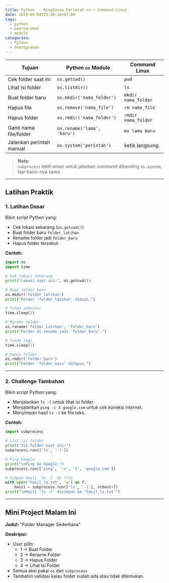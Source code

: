 ```yaml
---
title: Python  - Ringkasan Perintah os + Command Linux
date: 2025-05-04T23:49:16+07:00
tags:
  - python
  - pemrograman
  - module
categories:
  - Python
  - Pemrograman
---
```


| Tujuan                   | Python `os` Module          | Command Linux       |
| ------------------------ | --------------------------- | ------------------- |
| Cek folder saat ini      | `os.getcwd()`               | `pwd`               |
| Lihat isi folder         | `os.listdir()`              | `ls`                |
| Buat folder baru         | `os.mkdir('nama_folder')`   | `mkdir nama_folder` |
| Hapus file               | `os.remove('nama_file')`    | `rm nama_file`      |
| Hapus folder             | `os.rmdir('nama_folder')`   | `rmdir nama_folder` |
| Ganti nama file/folder   | `os.rename('lama', 'baru')` | `mv lama baru`      |
| Jalankan perintah manual | `os.system('perintah')`     | ketik langsung      |

> **Note:**  
> `subprocess` lebih aman untuk jalankan command dibanding `os.system`, tapi basic-nya sama.

---

## Latihan Praktik

### 1. Latihan Dasar

Bikin script Python yang:

- Cek lokasi sekarang (`os.getcwd()`)
- Buat folder baru `folder_latihan`
- Rename folder jadi `folder_baru`
- Hapus folder tersebut

**Contoh:**

```python
import os
import time

# Cek lokasi sekarang
print("Lokasi saat ini:", os.getcwd())

# Buat folder baru
os.mkdir('folder_latihan')
print("Folder 'folder_latihan' dibuat.")

# Tunda sebentar
time.sleep(1)

# Rename folder
os.rename('folder_latihan', 'folder_baru')
print("Folder di-rename jadi 'folder_baru'.")

# Tunda lagi
time.sleep(1)

# Hapus folder
os.rmdir('folder_baru')
print("Folder 'folder_baru' dihapus.")
```

---

### 2. Challenge Tambahan

Bikin script Python yang:

- Menjalankan `ls -l` untuk lihat isi folder.
- Menjalankan `ping -c 3 google.com` untuk cek koneksi internet.
- Menyimpan hasil `ls -l` ke file teks.

**Contoh:**

```python
import subprocess

# List isi folder
print("Isi folder saat ini:")
subprocess.run(['ls', '-l'])

# Ping Google
print("\nPing ke Google:")
subprocess.run(['ping', '-c', '3', 'google.com'])

# Simpan hasil 'ls -l' ke file
with open('hasil_ls.txt', 'w') as f:
    hasil = subprocess.run(['ls', '-l'], stdout=f)
print("\nHasil 'ls -l' disimpan ke 'hasil_ls.txt'")
```

---

## Mini Project Malam Ini

**Judul:** "Folder Manager Sederhana"

**Deskripsi:**

- User pilih:
    - 1 → Buat Folder
    - 2 → Rename Folder
    - 3 → Hapus Folder
    - 4 → Lihat Isi Folder
- Semua aksi pakai `os` dan `subprocess`
- Tambahin validasi kalau folder sudah ada atau tidak ditemukan.